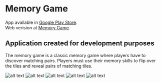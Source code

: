 # Memory Game

App available in [Google Play Store](https://play.google.com/store/apps/details?id=com.memorygamerscode.app). </br>
Web verision at [Memory Game](https://rscode.site/app/memory/).


## Application created for development purposes

The memory game is a classic memory game where players have to discover matching pairs. Players must use their memory skills to flip over the tiles and reveal pairs of matching tiles.

![alt text](https://rscode.site/files/memorygame/00.png)
![alt text](https://rscode.site/files/memorygame/11.png)
![alt text](https://rscode.site/files/memorygame/22.png)
![alt text](https://rscode.site/files/memorygame/33.png)
![alt text](https://rscode.site/files/memorygame/44.png)

